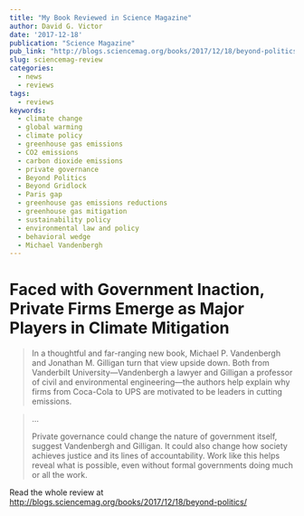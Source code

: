 ```yaml
---
title: "My Book Reviewed in Science Magazine"
author: David G. Victor
date: '2017-12-18'
publication: "Science Magazine"
pub_link: "http://blogs.sciencemag.org/books/2017/12/18/beyond-politics/"
slug: sciencemag-review
categories:
  - news
  - reviews
tags:
  - reviews
keywords:
  - climate change
  - global warming
  - climate policy
  - greenhouse gas emissions
  - CO2 emissions
  - carbon dioxide emissions
  - private governance
  - Beyond Politics
  - Beyond Gridlock
  - Paris gap
  - greenhouse gas emissions reductions
  - greenhouse gas mitigation
  - sustainability policy
  - environmental law and policy
  - behavioral wedge
  - Michael Vandenbergh
---
```

# Faced with Government Inaction, Private Firms Emerge as Major Players in Climate Mitigation

> In a thoughtful and far-ranging new book, Michael P. Vandenbergh and Jonathan M. Gilligan turn that view upside down. Both from Vanderbilt  University—Vandenbergh a lawyer and Gilligan a professor of civil and environmental engineering—the authors help explain why firms from Coca-Cola to UPS are motivated to be leaders in cutting emissions.
<!--more-->
> ...
>
> Private governance could change the nature of government itself, suggest Vandenbergh and Gilligan. It could also change how society achieves justice and its lines of accountability. Work like this helps reveal what is possible, even without formal governments doing much or all the work.

Read the whole review at <http://blogs.sciencemag.org/books/2017/12/18/beyond-politics/>
